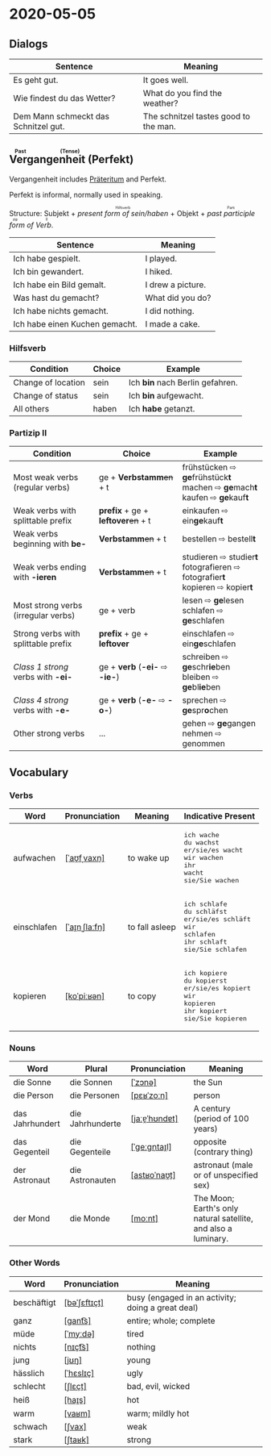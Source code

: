 # 2020-05-05

## Dialogs

| Sentence                             | Meaning                               |
| ------------------------------------ | ------------------------------------- |
| Es geht gut.                         | It goes well.                         |
| Wie findest du das Wetter?           | What do you find the weather?         |
| Dem Mann schmeckt das Schnitzel gut. | The schnitzel tastes good to the man. |

## <ruby>Vergangenheit<rt>Past (Tense)</rt></ruby> (Perfekt)

Vergangenheit includes [Präteritum](./2020-03-26.md#Präteritum) and Perfekt.

Perfekt is informal, normally used in speaking.

Structure: Subjekt + <ruby><i>present form of sein/haben</i><rt>Hilfsverb</rt></ruby> + Objekt + <ruby><i>past participle form of Verb</i><rt>Partizip II</rt></ruby>.

| Sentence                       | Meaning           |
| ------------------------------ | ----------------- |
| Ich habe gespielt.             | I played.         |
| Ich bin gewandert.             | I hiked.          |
| Ich habe ein Bild gemalt.      | I drew a picture. |
| Was hast du gemacht?           | What did you do?  |
| Ich habe nichts gemacht.       | I did nothing.    |
| Ich habe einen Kuchen gemacht. | I made a cake.    |

### Hilfsverb

| Condition          | Choice | Example                           |
| ------------------ | ------ | --------------------------------- |
| Change of location | sein   | Ich **bin** nach Berlin gefahren. |
| Change of status   | sein   | Ich **bin** aufgewacht.           |
| All others         | haben  | Ich **habe** getanzt.             |

### Partizip II

| Condition                            | Choice                                   | Example                                                      |
| ------------------------------------ | ---------------------------------------- | ------------------------------------------------------------ |
| Most weak verbs (regular verbs)      | ge + **Verbstamm**~~en~~ + t             | frühstücken ⇨ **ge**frühstück**t**<br />machen ⇨ **ge**mach**t**<br />kaufen ⇨ **ge**kauf**t** |
| Weak verbs with splittable prefix    | **prefix** + ge + **leftover**~~en~~ + t | einkaufen ⇨ ein**ge**kauf**t**                               |
| Weak verbs beginning with **be-**    | **Verbstamm**~~en~~ + t                  | bestellen ⇨ bestell**t**                                     |
| Weak verbs ending with **-ieren**    | **Verbstamm**~~en~~ + t                  | studieren ⇨ studier**t**<br />fotografieren ⇨ fotografier**t**<br />kopieren ⇨ kopier**t** |
| Most strong verbs (irregular verbs)  | ge + verb                                | lesen ⇨ **ge**lesen<br />schlafen ⇨ **ge**schlafen           |
| Strong verbs with splittable prefix  | **prefix** + ge + **leftover**           | einschlafen ⇨ ein**ge**schlafen                              |
| *Class 1 strong* verbs with **-ei-** | ge + **verb** (**-ei-** ⇨ **-ie-**)      | schreiben ⇨ **ge**schr**ie**ben<br />bleiben ⇨ **ge**bl**ie**ben |
| *Class 4 strong* verbs with **-e-**  | ge + **verb** (**-e-** ⇨ **-o-**)        | sprechen ⇨ **ge**spr**o**chen                                |
| Other strong verbs                   | ...                                      | gehen ⇨ **ge**gangen<br />nehmen ⇨ genommen                  |

## Vocabulary

### Verbs

| Word        | Pronunciation | Meaning | Indicative Present |
| ----------- | ------------- | ------- | ------------------ |
|aufwachen|[[ˈaʊ̯fˌvaxn̩]](https://cdn.duden.de/_media_/audio/ID4113594_197962747.mp3)|to wake up|<pre>ich       wache<br>du        wachst<br>er/sie/es wacht<br>wir       wachen<br>ihr       wacht<br>sie/Sie   wachen</pre>|
|einschlafen|[[ˈaɪ̯nˌʃlaːfn̩]](https://cdn.duden.de/_media_/audio/ID4115082_113894419.mp3)|to fall asleep|<pre>ich       schlafe<br>du        schläfst<br>er/sie/es schläft<br>wir       schlafen<br>ihr       schlaft<br>sie/Sie   schlafen</pre>|
|kopieren|[[koˈpiːʁən]](https://cdn.duden.de/_media_/audio/ID4116754_386870102.mp3)|to copy|<pre>ich       kopiere<br>du        kopierst<br>er/sie/es kopiert<br>wir       kopieren<br>ihr       kopiert<br>sie/Sie   kopieren</pre>|

### Nouns

| Word            | Plural | Pronunciation | Meaning |
| --------------- | ------ | ------------- | ------- |
|die Sonne|die Sonnen|[[ˈzɔnə]](https://cdn.duden.de/_media_/audio/ID4115930_273359072.mp3)|the Sun|
|die Person|die Personen|[[pɛʁˈzoːn]](https://cdn.duden.de/_media_/audio/ID4110655_351508188.mp3)|person|
|das Jahrhundert|die Jahrhunderte|[[jaːɐ̯ˈhʊndɐt]](https://cdn.duden.de/_media_/audio/ID4520203_392120107.mp3)|A century (period of 100 years)|
|das Gegenteil|die Gegenteile|[[ˈɡeːɡn̩taɪ̯l]](https://cdn.duden.de/_media_/audio/ID4113973_241106673.mp3)|opposite (contrary thing)|
|der Astronaut|die Astronauten|[[astʁoˈnaʊ̯t]](https://cdn.duden.de/_media_/audio/ID4131640_327554265.mp3)|astronaut (male or of unspecified sex)|
|der Mond|die Monde|[[moːnt]](https://cdn.duden.de/_media_/audio/ID4113567_353332832.mp3)|The Moon; Earth's only natural satellite, and also a luminary.|

### Other Words

| Word        | Pronunciation | Meaning |
| ----------- | ------------- | ------- |
|beschäftigt|[[bəˈʃɛftɪçt]](https://sounds.pons.com/audio_tts/de/Tdeen88480)|busy (engaged in an activity; doing a great deal)|
|ganz|[[ɡant͡s]](https://cdn.duden.de/_media_/audio/ID4113147_409022505.mp3)|entire; whole; complete|
|müde|[[ˈmyːdə]](https://cdn.duden.de/_media_/audio/ID4120397_327459813.mp3)|tired|
|nichts|[[nɪçt͡s]](https://cdn.duden.de/_media_/audio/ID4110203_337562299.mp3)|nothing|
|jung|[[jʊŋ]](https://cdn.duden.de/_media_/audio/ID4115982_376308988.mp3)|young|
|hässlich|[[ˈhɛslɪç]](https://cdn.duden.de/_media_/audio/ID4113570_70370849.mp3)|ugly|
|schlecht|[[ʃlɛçt]](https://cdn.duden.de/_media_/audio/ID4114945_172559287.mp3)|bad, evil, wicked|
|heiß|[[haɪ̯s]](https://cdn.duden.de/_media_/audio/ID4114282_346250494.mp3)|hot|
|warm|[[vaʁm]](https://cdn.duden.de/_media_/audio/ID4113652_206308247.mp3)|warm; mildly hot|
|schwach|[[ʃvax]](https://cdn.duden.de/_media_/audio/ID4107304_444213257.mp3)|weak|
|stark|[[ʃtaʁk]](https://cdn.duden.de/_media_/audio/ID4111207_522604328.mp3)|strong|